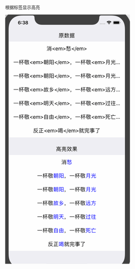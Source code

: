 
根据标签显示高亮 


![Flipboard playing multiple GIFs](https://github.com/zmXie/RichText/raw/master/RichText/highlight.gif)


